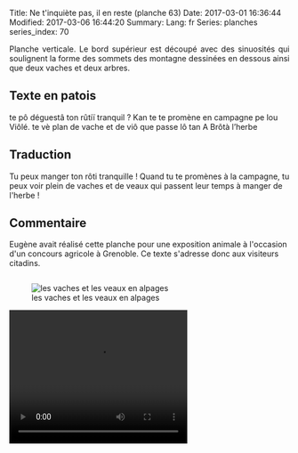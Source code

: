 Title: Ne t'inquiète pas, il en reste (planche 63)
Date: 2017-03-01 16:36:44
Modified: 2017-03-06 16:44:20
Summary: 
Lang: fr
Series: planches
series_index: 70

<p style="text-align:justify;">Planche verticale. Le bord supérieur est découpé avec des sinuosités qui soulignent la forme des sommets des montagne dessinées en dessous ainsi que deux vaches et deux arbres.</p>
<figure class="image-block" style="float: right;">
  <img alt="" src="{static}/images/planche_63-2.png">
  <figcaption style="max-width: 247px"></figcaption>
</figure>




## Texte en patois

te pô déguestâ ton rûtiï tranquil ? Kan te te promène en campagne pe lou Viôlé. te vè plan de vache et de viô que passe lô tan A Brôtà l’herbe




## Traduction

Tu peux manger ton rôti tranquille ! Quand tu te promènes à la campagne, tu peux voir plein de vaches et de veaux qui passent leur temps à manger de l'herbe !




## Commentaire

Eugène avait réalisé cette planche pour une exposition animale à l'occasion d'un concours agricole à Grenoble. Ce texte s'adresse donc aux visiteurs citadins.
<figure class="image-block" style="float: left;">
  <img alt="les vaches et les veaux en alpages" src="{static}/images/planche_63_dessin_haut.png">
  <figcaption style="max-width: 320px">les vaches et les veaux en alpages</figcaption>
</figure>


<video width="320" height="240" controls>
  <source src="https://d1njpgd0ygatdn.cloudfront.net/video_63.mp4" type="video/mp4">
</video>

